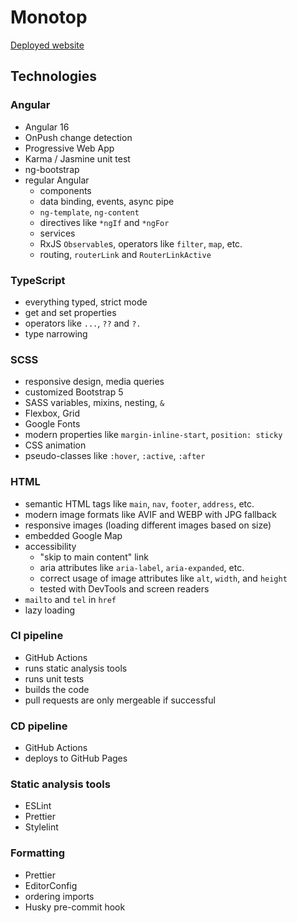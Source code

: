 # Monotop

[Deployed website](https://monotop.hu/)

## Technologies

### Angular
* Angular 16
* OnPush change detection
* Progressive Web App
* Karma / Jasmine unit test
* ng-bootstrap
* regular Angular
  * components
  * data binding, events, async pipe
  * `ng-template`, `ng-content`
  * directives like `*ngIf` and `*ngFor`
  * services
  * RxJS `Observable`s, operators like `filter`, `map`, etc.
  * routing, `routerLink` and `RouterLinkActive`

### TypeScript
* everything typed, strict mode
* get and set properties
* operators like `...`, `??` and `?.`
* type narrowing

### SCSS
* responsive design, media queries
* customized Bootstrap 5
* SASS variables, mixins, nesting, `&`
* Flexbox, Grid
* Google Fonts
* modern properties like `margin-inline-start`, `position: sticky`
* CSS animation
* pseudo-classes like `:hover`, `:active`, `:after`

### HTML
* semantic HTML tags like `main`, `nav`, `footer`, `address`, etc.
* modern image formats like AVIF and WEBP with JPG fallback
* responsive images (loading different images based on size)
* embedded Google Map
* accessibility
  * "skip to main content" link
  * aria attributes like `aria-label`, `aria-expanded`, etc.
  * correct usage of image attributes like `alt`, `width`, and `height`
  * tested with DevTools and screen readers
* `mailto` and `tel` in `href`
* lazy loading

### CI pipeline
* GitHub Actions
* runs static analysis tools
* runs unit tests
* builds the code
* pull requests are only mergeable if successful

### CD pipeline
* GitHub Actions
* deploys to GitHub Pages

### Static analysis tools
* ESLint
* Prettier
* Stylelint

### Formatting
* Prettier
* EditorConfig
* ordering imports
* Husky pre-commit hook
